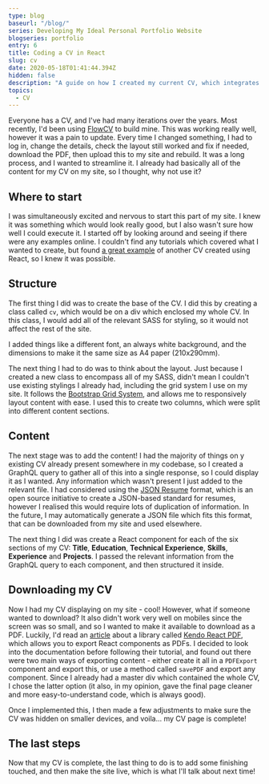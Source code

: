 ```yaml
---
type: blog
baseurl: "/blog/"
series: Developing My Ideal Personal Portfolio Website
blogseries: portfolio
entry: 6
title: Coding a CV in React
slug: cv
date: 2020-05-18T01:41:44.394Z
hidden: false
description: "A guide on how I created my current CV, which integrates directly into my site!"
topics:
  - CV
---
```


Everyone has a CV, and I've had many iterations over the years. Most recently, I'd been using [FlowCV](https://flowcv.io/) to build mine. This was working really well, however it was a pain to update. Every time I changed something, I had to log in, change the details, check the layout still worked and fix if needed, download the PDF, then upload this to my site and rebuild. It was a long process, and I wanted to streamline it. I already had basically all of the content for my CV on my site, so I thought, why not use it?

## Where to start

I was simultaneously excited and nervous to start this part of my site. I knew it was something which would look really good, but I also wasn't sure how well I could execute it. I started off by looking around and seeing if there were any examples online. I couldn't find any tutorials which covered what I wanted to create, but found [a great example](https://sld.codes/cv) of another CV created using React, so I knew it was possible.

## Structure

The first thing I did was to create the base of the CV. I did this by creating a class called `cv`, which would be on a div which enclosed my whole CV. In this class, I would add all of the relevant SASS for styling, so it would not affect the rest of the site.

I added things like a different font, an always white background, and the dimensions to make it the same size as A4 paper (210x290mm).

The next thing I had to do was to think about the layout. Just because I created a new class to encompass all of my SASS, didn't mean I couldn't use existing stylings I already had, including the grid system I use on my site. It follows the [Bootstrap Grid System](https://getbootstrap.com/docs/4.1/layout/grid/), and allows me to responsively layout content with ease. I used this to create two columns, which were split into different content sections.

## Content

The next stage was to add the content! I had the majority of things on y existing CV already present somewhere in my codebase, so I created a GraphQL query to gather all of this into a single response, so I could display it as I wanted. Any information which wasn't present I just added to the relevant file. I had considered using the [JSON Resume](https://jsonresume.org/) format, which is an open source initiative to create a JSON-based standard for resumes, however I realised this would require lots of duplication of information. In the future, I may automatically generate a JSON file which fits this format, that can be downloaded from my site and used elsewhere.

The next thing I did was create a React component for each of the six sections of my CV: **Title**, **Education**, **Technical Experience**, **Skills**, **Experience** and **Projects**. I passed the relevant information from the GraphQL query to each component, and then structured it inside.

## Downloading my CV

Now I had my CV displaying on my site - cool! However, what if someone wanted to download? It also didn't work very well on mobiles since the screen was so small, and so I wanted to make it available to download as a PDF. Luckily, I'd read an [article](https://blog.usejournal.com/lets-make-a-resume-in-react-2c9c5540f51a) about a library called [Kendo React PDF](https://www.telerik.com/kendo-react-ui/components/pdfprocessing/), which allows you to export React components as PDFs. I decided to look into the documentation before following their tutorial, and found out there were two main ways of exporting content - either create it all in a `PDFExport` component and export this, or use a method called `savePDF` and export any component. Since I already had a master div which contained the whole CV, I chose the latter option (it also, in my opinion, gave the final page cleaner and more easy-to-understand code, which is always good).

Once I implemented this, I then made a few adjustments to make sure the CV was hidden on smaller devices, and voila... my CV page is complete!

## The last steps

Now that my CV is complete, the last thing to do is to add some finishing touched, and then make the site live, which is what I'll talk about next time!
